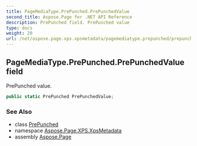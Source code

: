 ```yaml
---
title: PageMediaType.PrePunched.PrePunchedValue
second_title: Aspose.Page for .NET API Reference
description: PrePunched field. PrePunched value
type: docs
weight: 20
url: /net/aspose.page.xps.xpsmetadata/pagemediatype.prepunched/prepunchedvalue/
---
```

## PageMediaType.PrePunched.PrePunchedValue field

PrePunched value.

```csharp
public static PrePunched PrePunchedValue;
```

### See Also

* class [PrePunched](../)
* namespace [Aspose.Page.XPS.XpsMetadata](../../pagemediatype.prepunched/)
* assembly [Aspose.Page](../../../)


